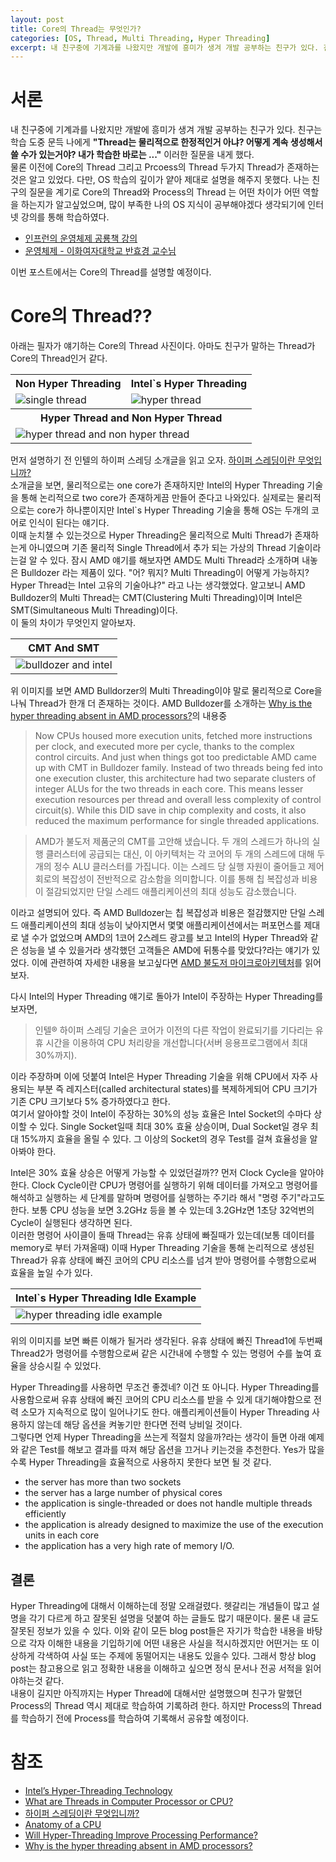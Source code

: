```yaml
---
layout: post
title: Core의 Thread는 무엇인가?
categories: [OS, Thread, Multi Threading, Hyper Threading]
excerpt: 내 친구중에 기계과를 나왔지만 개발에 흥미가 생겨 개발 공부하는 친구가 있다. 친구는 학습 도중 문득 나에게 "Thread는 물리적으로 한정적인거 아냐? 어떻게 계속 생성해서 쓸 수가 있는거야? 내가 학습한 바로는 ..." 이러한 질문을 내게 했다.
---
```


# 서론

내 친구중에 기계과를 나왔지만 개발에 흥미가 생겨 개발 공부하는 친구가 있다. 친구는 학습 도중 문득 나에게 **"Thread는 물리적으로 한정적인거 아냐? 어떻게 계속 생성해서 쓸 수가 있는거야? 내가 학습한 바로는 ..."** 이러한 질문을 내게 했다.  
물론 이전에 Core의 Thread 그리고 Prcoess의 Thread 두가지 Thread가 존재하는 것은 알고 있었다. 다만, OS 학습의 깊이가 얕아 제대로 설명을 해주지 못했다. 나는 친구의 질문을 계기로 Core의 Thread와 Process의 Thread 는 어떤 차이가 어떤 역할을 하는지가 알고싶었으며, 많이 부족한 나의 OS 지식이 공부해야겠다 생각되기에 인터넷 강의를 통해 학습하였다.

- [인프런의 운영체제 공룡책 강의](https://www.inflearn.com/course/%EC%9A%B4%EC%98%81%EC%B2%B4%EC%A0%9C-%EA%B3%B5%EB%A3%A1%EC%B1%85-%EC%A0%84%EA%B3%B5%EA%B0%95%EC%9D%98/dashboard)
- [운영체제 - 이화여자대학교 반효경 교수님](http://www.kocw.net/home/search/kemView.do?kemId=1046323)

이번 포스트에서는 Core의 Thread를 설명할 예정이다.

# Core의 Thread??

아래는 필자가 얘기하는 Core의 Thread 사진이다. 아마도 친구가 말하는 Thread가 Core의 Thread인거 같다.

<table>
    <tr>
        <th>Non Hyper Threading</th>
        <th>Intel`s Hyper Threading</th>
    </tr>
    <tr>
        <td><img src="/assets/images/os/core-thread/intel_single-thread.jpeg" alt="single thread" /></td>
        <td><img src="/assets/images/os/core-thread/intel_hyper-thread.jpeg" alt="hyper thread" /></td>
    </tr>
    <tr>
        <th colspan="2">Hyper Thread and Non Hyper Thread</th>
    </tr>
    <tr>
        <td colspan="2"><img src="/assets/images/os/core-thread/hyper-thread and non hyper-thread.gif" alt="hyper thread and non hyper thread" /></td>
    </tr>
</table>

먼저 설명하기 전 인텔의 하이퍼 스레딩 소개글을 읽고 오자. [하이퍼 스레딩이란 무엇입니까?](https://www.intel.co.kr/content/www/kr/ko/gaming/resources/hyper-threading.html)  
소개글을 보면, 물리적으로는 one core가 존재하지만 Intel의 Hyper Threading 기술을 통해 논리적으로 two core가 존재하게끔 만들어 준다고 나와있다. 실제로는 물리적으로는 core가 하나뿐이지만 Intel`s Hyper Threading 기술을 통해 OS는 두개의 코어로 인식이 된다는 얘기다.  
이때 눈치챌 수 있는것으로 Hyper Threading은 물리적으로 Multi Thread가 존재하는게 아니였으며 기존 물리적 Single Thread에서 추가 되는 가상의 Thread 기술이라는걸 알 수 있다. 잠시 AMD 얘기를 해보자면 AMD도 Multi Thread라 소개하며 내놓은 Bulldozer 라는 제품이 있다. "어? 뭐지? Multi Threading이 어떻게 가능하지? Hyper Thread는 Intel 고유의 기술아냐?" 라고 나는 생각했었다. 알고보니 AMD Bulldozer의 Multi Thread는 CMT(Clustering Multi Threading)이며 Intel은 SMT(Simultaneous Multi Threading)이다.  
이 둘의 차이가 무엇인지 알아보자.

<table>
    <thead>
        <th>CMT And SMT</th>
    </thead>
    <tbody>
        <td><img src="/assets/images/os/core-thread/bulldozer-and-intel.jpeg" alt="bulldozer and intel" /></td>
    </tbody>
</table>

위 이미지를 보면 AMD Bulldorzer의 Multi Threading이야 말로 물리적으로 Core을 나눠 Thread가 한개 더 존재하는 것이다. AMD Bulldozer를 소개하는 [Why is the hyper threading absent in AMD processors?](https://www.quora.com/Why-is-the-hyper-threading-absent-in-AMD-processors)의 내용중

> Now CPUs housed more execution units, fetched more instructions per clock, and executed more per cycle, thanks to the complex control circuits. And just when things got too predictable AMD came up with CMT in Bulldozer family. Instead of two threads being fed into one execution cluster, this architecture had two separate clusters of integer ALUs for the two threads in each core. This means lesser execution resources per thread and overall less complexity of control circuit(s). While this DID save in chip complexity and costs, it also reduced the maximum performance for single threaded applications.

> AMD가 불도저 제품군의 CMT를 고안해 냈습니다. 두 개의 스레드가 하나의 실행 클러스터에 공급되는 대신, 이 아키텍처는 각 코어의 두 개의 스레드에 대해 두 개의 정수 ALU 클러스터를 가집니다. 이는 스레드 당 실행 자원이 줄어들고 제어 회로의 복잡성이 전반적으로 감소함을 의미합니다. 이를 통해 칩 복잡성과 비용이 절감되었지만 단일 스레드 애플리케이션의 최대 성능도 감소했습니다.

이라고 설명되어 있다. 즉 AMD Bulldozer는 칩 복잡성과 비용은 절감했지만 단일 스레드 애플리케이션의 최대 성능이 낮아지면서 몇몇 애플리케이션에서는 퍼포먼스를 제대로 낼 수가 없었으며 AMD의 1코어 2스레드 광고를 보고 Intel의 Hyper Thread와 같은 성능을 낼 수 있을거라 생각했던 고객들은 AMD에 뒤통수를 맞았다?라는 얘기가 있었다. 이에 관련하여 자세한 내용을 보고싶다면 [AMD 불도저 마이크로아키텍처](https://namu.wiki/w/AMD%20%EB%B6%88%EB%8F%84%EC%A0%80%20%EB%A7%88%EC%9D%B4%ED%81%AC%EB%A1%9C%EC%95%84%ED%82%A4%ED%85%8D%EC%B2%98)를 읽어보자.

다시 Intel의 Hyper Threading 얘기로 돌아가 Intel이 주장하는 Hyper Threading를 보자면,

> 인텔® 하이퍼 스레딩 기술은 코어가 이전의 다른 작업이 완료되기를 기다리는 유휴 시간을 이용하여 CPU 처리량을 개선합니다(서버 응용프로그램에서 최대 30%까지).

이라 주장하며 이에 덧붙여 Intel은 Hyper Threading 기술을 위해 CPU에서 자주 사용되는 부분 즉 레지스터(called architectural states)를 복제하게되어 CPU 크기가 기존 CPU 크기보다 5% 증가하였다고 한다.  
여기서 알아야할 것이 Intel이 주장하는 30%의 성능 효율은 Intel Socket의 수마다 상이할 수 있다. Single Socket일때 최대 30% 효율 상승이며, Dual Socket일 경우 최대 15%까지 효율을 올릴 수 있다. 그 이상의 Socket의 경우 Test를 걸쳐 효율성을 알아봐야 한다.

Intel은 30% 효율 상승은 어떻게 가능할 수 있었던걸까?? 먼저 Clock Cycle을 알아야한다. Clock Cycle이란 CPU가 명령어를 실행하기 위해 데이터를 가져오고 명령어를 해석하고 실행하는 세 단계를 말하며 명령어를 실행하는 주기라 해서 "명령 주기"라고도 한다. 보통 CPU 성능을 보면 3.2GHz 등을 볼 수 있는데 3.2GHz면 1초당 32억번의 Cycle이 실행된다 생각하면 된다.  
이러한 명령어 사이클이 돌때 Thread는 유휴 상태에 빠질때가 있는데(보통 데이터를 memory로 부터 가져올때) 이때 Hyper Threading 기술을 통해 논리적으로 생성된 Thread가 유휴 상태에 빠진 코어의 CPU 리소스를 넘겨 받아 명령어를 수행함으로써 효율을 높일 수가 있다.

<table>
    <thead>
        <th>Intel`s Hyper Threading Idle Example</th>
    </thead>
    <tbody>
        <td><img src="/assets/images/os/core-thread/hyper-threading-idle.gif" alt="hyper threading idle example" /></td>
    </tbody>
</table>

위의 이미지를 보면 빠른 이해가 될거라 생각된다. 유휴 상태에 빠진 Thread1에 두번째 Thread2가 명령어를 수행함으로써 같은 시간내에 수행할 수 있는 명령어 수를 높여 효율을 상승시킬 수 있었다.

Hyper Threading를 사용하면 무조건 좋겠네? 이건 또 아니다. Hyper Threading를 사용함으로써 유휴 상태에 빠진 코어의 CPU 리소스를 받을 수 있게 대기해야함으로 전력 소모가 지속적으로 많이 일어나기도 한다. 애플리케이션들이 Hyper Threading 사용하지 않는데 해당 옵션을 켜놓기만 한다면 전력 낭비일 것이다.  
그렇다면 언제 Hyper Threading을 쓰는게 적절치 않을까?라는 생각이 들면 아래 예제와 같은 Test를 해보고 결과를 따져 해당 옵션을 끄거나 키는것을 추천한다. Yes가 많을 수록 Hyper Threading을 효율적으로 사용하지 못한다 보면 될 것 같다.

- the server has more than two sockets
- the server has a large number of physical cores
- the application is single-threaded or does not handle multiple threads efficiently
- the application is already designed to maximize the use of the execution units in each core
- the application has a very high rate of memory I/O.

## 결론

Hyper Threading에 대해서 이해하는데 정말 오래걸렸다. 헷갈리는 개념들이 많고 설명을 각기 다르게 하고 잘못된 설명을 덧붙여 하는 글들도 많기 때문이다. 물론 내 글도 잘못된 정보가 있을 수 있다. 이와 같이 모든 blog post들은 자기가 학습한 내용을 바탕으로 각자 이해한 내용을 기입하기에 어떤 내용은 사실을 적시하겠지만 어떤거는 또 이상하게 각색하여 사실 또는 주제에 동떨어지는 내용도 있을수 있다. 그래서 항상 blog post는 참고용으로 읽고 정확한 내용을 이해하고 싶으면 정식 문서나 전공 서적을 읽어야하는것 같다.  
내용이 길지만 아직까지는 Hyper Thread에 대해서만 설명했으며 친구가 말했던 Process의 Thread 역시 제대로 학습하여 기록하려 한다. 하지만 Process의 Thread를 학습하기 전에 Process를 학습하여 기록해서 공유할 예정이다.

# 참조

- [Intel’s Hyper-Threading Technology](https://techgenix.com/intels-hyper-threading-technology/)
- [What are Threads in Computer Processor or CPU?](https://www.geeksforgeeks.org/what-are-threads-in-computer-processor-or-cpu/)
- [하이퍼 스레딩이란 무엇입니까?](https://www.intel.co.kr/content/www/kr/ko/gaming/resources/hyper-threading.html)
- [Anatomy of a CPU](https://www.techspot.com/article/2000-anatomy-cpu/)
- [Will Hyper-Threading Improve Processing Performance?](https://medium.com/@ITsolutions/will-hyper-threading-improve-processing-performance-15cba11add74)
- [Why is the hyper threading absent in AMD processors?](https://www.quora.com/Why-is-the-hyper-threading-absent-in-AMD-processors)

